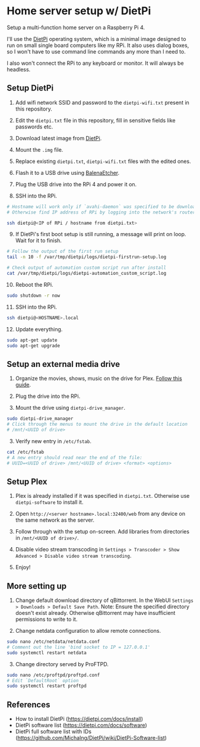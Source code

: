 Home server setup w/ DietPi
===========================

Setup a multi-function home server on a Raspberry Pi 4.

I'll use the [DietPi][1] operating system, which is a minimal image designed to run on small single board computers like my RPi. It also uses dialog boxes, so I won't have to use command line commands any more than I need to.

I also won't connect the RPi to any keyboard or monitor. It will always be headless.


Setup DietPi
------------
 1. Add wifi network SSID and password to the `dietpi-wifi.txt` present in this repository.

 2. Edit the `dietpi.txt` file in this repository, fill in sensitive fields like passwords etc.

 3. Download latest image from [DietPi][1].

 4. Mount the `.img` file.

 5. Replace existing `dietpi.txt`, `dietpi-wifi.txt` files with the edited ones.

 6. Flash it to a USB drive using [BalenaEtcher][2].

 7. Plug the USB drive into the RPi 4 and power it on.

 8. SSH into the RPi.

```bash
# Hostname will work only if `avahi-daemon` was specified to be downloaded in `dietpi.txt` and DietPi's first boot setup is complete.
# Otherwise find IP address of RPi by logging into the network's router.

ssh dietpi@<IP of RPi / hostname from dietpi.txt>
```

 9. If DietPi's first boot setup is still running, a message will print on loop. Wait for it to finish.

```bash
# Follow the output of the first run setup
tail -n 10 -f /var/tmp/dietpi/logs/dietpi-firstrun-setup.log

# Check output of automation custom script run after install
cat /var/tmp/dietpi/logs/dietpi-automation_custom_script.log
```

10. Reboot the RPi.

```bash
sudo shutdown -r now
```

11. SSH into the RPi.

```bash
ssh dietpi@<HOSTNAME>.local
```

12. Update everything.

```bash
sudo apt-get update
sudo apt-get upgrade
```


Setup an external media drive
-----------------------------
1. Organize the movies, shows, music on the drive for Plex. [Follow this guide][3].
2. Plug the drive into the RPi.

3. Mount the drive using `dietpi-drive_manager`.

```bash
sudo dietpi-drive_manager
# Click through the menus to mount the drive in the default location
# /mnt/<UUID of drive>
```

3. Verify new entry in `/etc/fstab`.

```bash
cat /etc/fstab
# A new entry should read near the end of the file:
# UUID=<UUID of drive> /mnt/<UUID of drive> <format> <options>
```


Setup Plex
----------
1. Plex is already installed if it was specified in `dietpi.txt`. Otherwise use `dietpi-software` to install it.

2. Open `http://<server hostname>.local:32400/web` from any device on the same network as the server.

3. Follow through with the setup on-screen. Add libraries from directories in `/mnt/<UUID of drive>/`.

4. Disable video stream transcoding in `Settings > Transcoder > Show Advanced > Disable video stream transcoding`.

5. Enjoy!


More setting up
---------------
1. Change default download directory of qBittorrent. In the WebUI `Settings > Downloads > Default Save Path`. Note: Ensure the specified directory doesn't exist already. Otherwise qBittorrent may have insufficient permissions to write to it.

2. Change netdata configuration to allow remote connections.

```bash
sudo nano /etc/netdata/netdata.conf
# Comment out the line 'bind socket to IP = 127.0.0.1'
sudo systemctl restart netdata
```

3. Change directory served by ProFTPD.

```bash
sudo nano /etc/proftpd/proftpd.conf
# Edit `DefaultRoot` option
sudo systemctl restart proftpd
```

References
----------
- How to install DietPi (https://dietpi.com/docs/install)
- DietPi software list (https://dietpi.com/docs/software)
- DietPi full software list with IDs (https://github.com/MichaIng/DietPi/wiki/DietPi-Software-list)

<!-- External Links -->
[1]: https://dietpi.com
[2]: https://www.balena.io/etcher
[3]: https://support.plex.tv/articles/categories/your-media/

